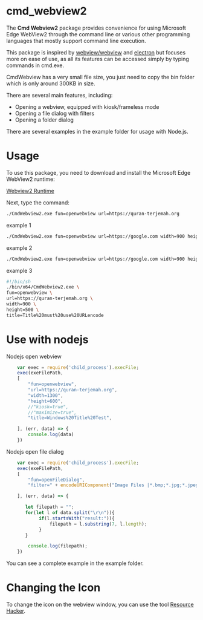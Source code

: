 # cmd_webview2

The **Cmd Webview2** package provides convenience for using Microsoft Edge WebView2 through the command line or various other programming languages that mostly support command line execution.

This package is inspired by [webview/webview](https://github.com/webview/webview) and [electron](https://www.electronjs.org/) but focuses more on ease of use, as all its features can be accessed simply by typing commands in cmd.exe.

CmdWebview has a very small file size, you just need to copy the bin folder which is only around 300KB in size.

There are several main features, including:

- Opening a webview, equipped with kiosk/frameless mode
- Opening a file dialog with filters
- Opening a folder dialog

There are several examples in the example folder for usage with Node.js.


# Usage

To use this package, you need to download and install the Microsoft Edge WebView2 runtime:

[Webview2 Runtime](https://developer.microsoft.com/en-us/microsoft-edge/webview2/)

Next, type the command:

```sh
./CmdWebview2.exe fun=openwebview url=https://quran-terjemah.org
```
 

example 1

```sh
./CmdWebview2.exe fun=openwebview url=https://google.com width=900 height=500
```
 

example 2
```sh
./CmdWebview2.exe fun=openwebview url=https://google.com width=900 height=500 kiosk=true maximize=true
```

example 3
```sh
#!/bin/sh
./bin/x64/CmdWebview2.exe \
fun=openwebview \
url=https://quran-terjemah.org \
width=900 \
height=500 \
title=Title%20must%20use%20URLencode
```
# Use with nodejs

Nodejs open webview
```js
    var exec = require('child_process').execFile;
    exec(exeFilePath,
    [
        "fun=openwebview",
        "url=https://quran-terjemah.org",
        "width=1300", 
        "height=600",
        //"kiosk=true",
        //"maximize=true",
        "title=Windows%20Title%20Test",

    ], (err, data) => {
        console.log(data)
    })
```


Nodejs open file dialog
```js
    var exec = require('child_process').execFile;
    exec(exeFilePath,
    [
        "fun=openFileDialog", 
        "filter=" + encodeURIComponent("Image Files |*.bmp;*.jpg;*.jpeg;*.png;*.gif"),

    ], (err, data) => { 

       let filepath = "";
       for(let l of data.split("\r\n")){
            if(l.startsWith("result:")){
                filepath = l.substring(7, l.length);
            }
       } 

        console.log(filepath);
    })
```

You can see a complete example in the example folder.

# Changing the Icon

To change the icon on the webview window, you can use the tool [Resource Hacker](http://www.angusj.com/resourcehacker/).
